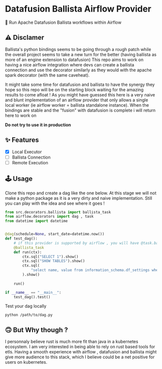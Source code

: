 # Datafusion Ballista Airflow Provider
🍃 Run Apache Datafusion Ballista workflows within Airflow 

## ⚠️ Disclamer

Ballista's python bindings seems to be going through a rough patch while the overall project seems to take a new turn for the better (having ballista as more of an engine extension to datafusion) This repo aims to work on having a nice airflow integration where devs can create a ballista connection and use the decorator similarly as they would with the apache spark decorator (with the same caveheat).

It might take some time for datafusion and ballista to have the synergy they hope so this repo will be on the starting block waiting for the amazing results to come afloat !  As you might have guessed this here is a very naive and blunt implementation of an airflow provider that only allows a single local worker (ie airflow worker = ballista standalone instance). When the bindings are stable and the "fusion" with datafusion is complete i will return here to work on 

**Do not try to use it in production**

## ✨ Features

- [x] Local Executor
- [ ] Ballista Connection
- [ ] Remote Execution

## 🕹️ Usage

Clone this repo and create a dag like the one below. At this stage we will not make a python package as it is a very dirty and naive implementation. Still you can play with the idea and see where it goes !

```python
from src.decorators.ballista import ballista_task
from airflow.decorators import dag , task
from datetime import datetime


@dag(schedule=None, start_date=datetime.now())
def test_dag():
    # if this provider is supported by airflow , you will have @task.ballista (but its not)
    @ballista_task
    def run(ctx):
        ctx.sql("SELECT 1").show()
        ctx.sql("SHOW TABLES").show()
        ctx.sql(
            "select name, value from information_schema.df_settings where name like 'ballista.job.name'"
        ).show()
    
    run()

if __name__ == "__main__":
    test_dag().test()
```

Test your dag locally
```
python /path/to/dag.py
```

## 🙃 But Why though ?

I personnaly believe rust is much more fit than java in a kubernetes ecosystem. I am very interested in being able to rely on rust based tools for etls. Having a smooth experience with airflow , datafusion and ballista might give more audience to this stack, which I believe could be a net positive for users on kubernetes.

